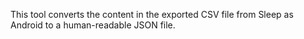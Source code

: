 This tool converts the content in the exported CSV file from Sleep as Android to a human-readable JSON file.
